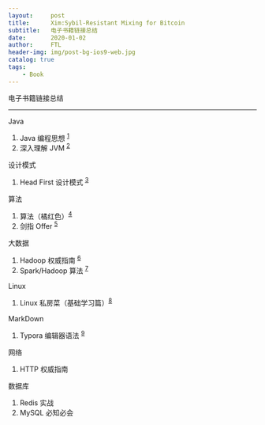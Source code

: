 ```yaml
---
layout:     post
title:      Xim:Sybil-Resistant Mixing for Bitcoin
subtitle:   电子书籍链接总结
date:       2020-01-02
author:     FTL
header-img: img/post-bg-ios9-web.jpg
catalog: true
tags:
    - Book
---
```


电子书籍链接总结

----

Java

1. Java 编程思想 <sup>[1]</sup>
2. 深入理解 JVM  <sup>[2]</sup>

设计模式

1. Head First 设计模式 <sup>[3]</sup>

算法

1. 算法（橘红色）<sup>[4]</sup>
2. 剑指 Offer <sup>[5]</sup>

大数据

1. Hadoop 权威指南 <sup>[6]</sup>
2. Spark/Hadoop 算法 <sup>[7]</sup>

Linux

1. Linux 私房菜（基础学习篇）<sup>[8]</sup>

MarkDown

1. Typora 编辑器语法 <sup>[9]</sup>  

网络

1. HTTP 权威指南

数据库

1. Redis 实战
2. MySQL 必知必会

[1]: https://pan.baidu.com/s/1IONpZSSqDiz3_j5aIOvEhg	"提取码：bfxa"
[2]: https://github.com/wususu/effective-resourses/blob/master/Java/深入理解Java虚拟机：JVM高级特性与最佳实践.pdf
[3]:  https://github.com/RongleXie/java-books-collections/blob/master/Head%20First%20设计模式(中文版).pdf
[4]:  https://github.com/lunnersword/algorithm/blob/master/算法（第四版）.中文版.图灵程序设计丛书Algorithms.-.Fourth.Edition.谢路云.影印版（高清）.pdf
[5]:  null
[6]:   https://pan.baidu.com/s/1YrWpwl2xgsFlf6GBS2Ry8w	"https://raw.githubusercontent.com/tmsj008/information/master/资料/高端/Hadoop权威指南%2B中文版.pdf"
[7]:  null
[8]: https://github.com/songhuiqing/book/blob/master/鸟哥的Linux私房菜-基础学习篇(第四版).pdf
[9]: https://www.runoob.com/markdown/md-tutorial.html

   

